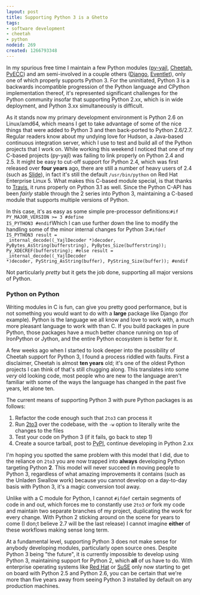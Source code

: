 ```yaml
--- 
layout: post
title: Supporting Python 3 is a Ghetto
tags: 
- software development
- cheetah
- python
nodeid: 269
created: 1266793348
---
```

In my spurious free time I maintain a few Python modules (<a id="aptureLink_LvMqViext1" href="http://github.com/rtyler/py-yajl">py-yajl</a>, <a id="aptureLink_SEruJN7rBc" href="http://en.wikipedia.org/wiki/CheetahTemplate">Cheetah</a>, <a id="aptureLink_3HQW6OMHEx" href="http://github.com/rtyler/PyECC">PyECC</a>) and am semi-involved in a couple others (<a id="aptureLink_1I31I3RdtY" href="http://www.djangoproject.com/">Django</a>, <a id="aptureLink_7qs5LoY2eY" href="http://eventlet.net/">Eventlet</a>), only one of which properly supports Python 3. For the uninitiated, Python 3 is a backwards incompatible progression of the Python language and CPython implementation thereof, it's represented significant challenges for the Python community insofar that supporting Python 2.xx, which is in wide deployment, and Python 3.xx simultaneously is difficult. 

As it stands now my primary development environment is Python 2.6 on Linux/amd64, which means I get to take advantage of some of the nice things that were added to Python 3 and then back-ported to Python 2.6/2.7. Regular readers know about my undying love for Hudson, a Java-based continuous integration server, which I use to test and build all of the Python projects that I work on. While working this weekend I noticed that one of my C-based projects (py-yajl) was failing to link properly on Python 2.4 and 2.5. It might be easy to cut-off support for Python 2.4, which was first released over **four years** ago, there are still a number of heavy users of 2.4 (such as <a id="aptureLink_k20Tw96O5B" href="http://www.crunchbase.com/company/slide">Slide</a>), in fact it's still the default `/usr/bin/python` on Red Hat Enterprise Linux 5. What makes this C-based module special, is that thanks to <a id="aptureLink_l6Vcy3ytZB" href="http://twitter.com/teepark">Travis</a>, it runs properly on Python 3.1 as well. Since the Python C-API has been *fairly* stable through the 2 series into Python 3, maintaining a C-based module that supports multiple versions of Python.

In this case, it's as easy as some simple pre-processor definitions:<code lang="c">#if PY_MAJOR_VERSION >= 3
#define IS_PYTHON3
#endif</code>Which I can use further down the line to modify the handling some of the minor internal changes for Python 3:<code lang="c">#ifdef IS_PYTHON3
    result = _internal_decode((_YajlDecoder *)decoder, PyBytes_AsString(bufferstring),
                PyBytes_Size(bufferstring));
    Py_XDECREF(bufferstring);
#else
    result = _internal_decode((_YajlDecoder *)decoder, PyString_AsString(buffer),
                  PyString_Size(buffer));
#endif </code>

Not particularly *pretty* but it gets the job done, supporting all major versions of Python.

### Python on Python
Writing modules in C is fun, can give you pretty good performance, but is not something you would want to do with a **large** package like Django (for example). Python is the language we all know and love to work with, a much more pleasant language to work with than C. If you build packages in pure Python, those packages have a much better chance running on top of IronPython or Jython, and the entire Python ecosystem is better for it.

A few weeks ago when I started to look deeper into the possibility of Cheetah support for Python 3, I found a process riddled with faults. First a disclaimer, Cheetah is almost **ten years** old; it's one of the oldest Python projects I can think of that's still chugging along. This translates into some *very* old looking code, most people who are new to the language aren't familiar with some of the ways the language has changed in the past five years, let alone ten. 

The current means of supporting Python 3 with pure Python packages is as follows:

1. Refactor the code enough such that `2to3` can process it
1. Run <a id="aptureLink_GtN83eZUU3" href="http://docs.python.org/library/2to3.html">2to3</a> over the codebase, with the `-w` option to literally write the changes to the files
1. Test your code on Python 3 (if it fails, go back to step 1)
1. Create a source tarball, post to <a id="aptureLink_lvET3CCrpS" href="http://pypi.python.org/">PyPI</a>, continue developing in Python 2.xx 

I'm hoping you spotted the same problem with this model that I did, due to the reliance on `2to3` you are now trapped into **always** developing Python targeting Python **2**. This model will never succeed in moving people to Python 3, regardless of what amazing improvements it contains (such as the Unladen Swallow work) because you cannot develop on a day-to-day basis with Python 3, it's a magic conversion tool away.

Unlike with a C module for Python, I cannot `#ifdef` certain segments of code in and out, which forces me to constantly use `2to3` *or* fork my code and maintain two separate branches of my project, duplicating the work for every change. With Python 2 sticking around on the scene for years to come (I don;t believe 2.7 will be the last release) I cannot imagine **either** of these workflows making sense long term. 


At a fundamental level, supporting Python 3 does not make sense for anybody developing modules, particularly open source ones. Despite Python 3 being "the future", it is currently impossible to develop using Python 3, maintaining support for Python 2, which **all** of us have to do. With enterprise operating systems like <a id="aptureLink_ehh7mOge8i" href="http://www.crunchbase.com/product/red-hat-enterprise-linux">Red Hat</a> or <a id="aptureLink_CklLBYgoAK" href="http://www.novell.com/linux/">SuSE</a> only now starting to get on board with Python 2.5 and Python 2.6, you can be certain that we're more than five years away from seeing Python 3 installed by default on any production machines.
<!--break-->
